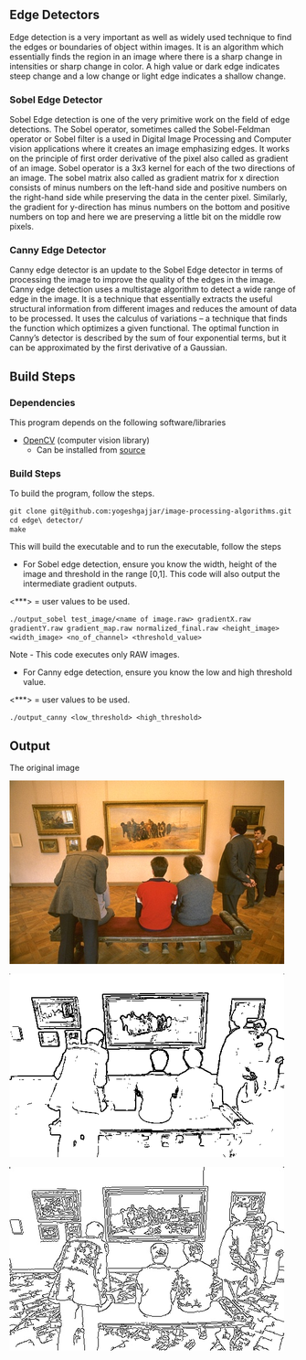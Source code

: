 ## Edge Detectors 

Edge detection is a very important as well as widely used technique to find the edges or
boundaries of object within images. It is an algorithm which essentially finds the region in an
image where there is a sharp change in intensities or sharp change in color. A high value or
dark edge indicates steep change and a low change or light edge indicates a shallow change. 

### Sobel Edge Detector 

Sobel Edge detection is one of the very primitive work on the field of edge detections. The
Sobel operator, sometimes called the Sobel-Feldman operator or Sobel filter is a used in
Digital Image Processing and Computer vision applications where it creates an image
emphasizing edges. It works on the principle of first order derivative of the pixel also called as
gradient of an image. Sobel operator is a 3x3 kernel for each of the two directions of an image.
The sobel matrix also called as gradient matrix for x direction consists of minus numbers on
the left-hand side and positive numbers on the right-hand side while preserving the data in
the center pixel. Similarly, the gradient for y-direction has minus numbers on the bottom and
positive numbers on top and here we are preserving a little bit on the middle row pixels.

### Canny Edge Detector 

Canny edge detector is an update to the Sobel Edge detector in terms of processing the
image to improve the quality of the edges in the image. Canny edge detection uses a multistage algorithm to detect a wide range of edge in the image. It is a technique that essentially
extracts the useful structural information from different images and reduces the amount of
data to be processed. It uses the calculus of variations – a technique that finds the function
which optimizes a given functional. The optimal function in Canny’s detector is described
by the sum of four exponential terms, but it can be approximated by the first derivative of
a Gaussian.

## Build Steps 

### Dependencies 

This program depends on the following software/libraries 

- [OpenCV](https://opencv.org/) (computer vision library)
  - Can be installed from [source](https://cv-tricks.com/installation/opencv-4-1-ubuntu18-04/) 

### Build Steps 

To build the program, follow the steps. 

```
git clone git@github.com:yogeshgajjar/image-processing-algorithms.git 
cd edge\ detector/
make 
```

This will build the executable and to run the executable, follow the steps  

- For Sobel edge detection, ensure you know the width, height of the image and threshold in the range [0,1]. This code will also output the intermediate gradient outputs. 

<***> = user values to be used. 

``` 
./output_sobel test_image/<name of image.raw> gradientX.raw gradientY.raw gradient_map.raw normalized_final.raw <height_image> <width_image> <no_of_channel> <threshold_value> 
```
Note - This code executes only RAW images. 

- For Canny edge detection, ensure you know the low and high threshold value. 

<***> = user values to be used.

``` 
./output_canny <low_threshold> <high_threshold> 
```

## Output 

The original image 

![Original](test_image/Gallery.jpg "Original")

![Sobel](sobel.png "Sobel")

![Canny](canny.jpg "Canny")


